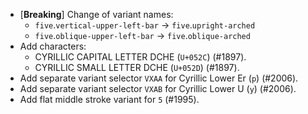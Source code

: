 * \[**Breaking**\] Change of variant names:
  - `five`.`vertical-upper-left-bar` → `five`.`upright-arched`
  - `five`.`oblique-upper-left-bar` → `five`.`oblique-arched`
* Add characters:
  - CYRILLIC CAPITAL LETTER DCHE (`U+052C`) (#1897).
  - CYRILLIC SMALL LETTER DCHE (`U+052D`) (#1897).
* Add separate variant selector `VXAA` for Cyrillic Lower Er (`р`) (#2006).
* Add separate variant selector `VXAB` for Cyrillic Lower U (`у`) (#2006).
* Add flat middle stroke variant for `5` (#1995).

